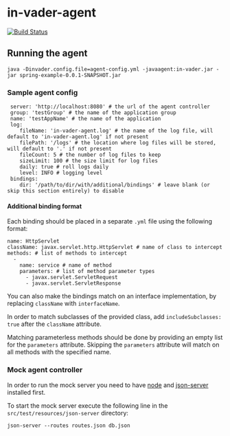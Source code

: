 in-vader-agent
=====

[![Build Status](https://travis-ci.org/in-vader/in-vader-agent.svg?branch=master)](https://travis-ci.org/in-vader/in-vader-agent)

## Running the agent

```
java -Dinvader.config.file=agent-config.yml -javaagent:in-vader.jar -jar spring-example-0.0.1-SNAPSHOT.jar
```

### Sample agent config

```
 server: 'http://localhost:8080' # the url of the agent controller
 group: 'testGroup' # the name of the application group
 name: 'testAppName' # the name of the application
 log:
    fileName: 'in-vader-agent.log' # the name of the log file, will default to 'in-vader-agent.log' if not present
    filePath: '/logs' # the location where log files will be stored, will default to '.' if not present
    fileCount: 5 # the number of log files to keep
    sizeLimit: 100 # the size limit for log files
    daily: true # roll logs daily
    level: INFO # logging level
 bindings:
    dir: '/path/to/dir/with/additional/bindings' # leave blank (or skip this section entirely) to disable
```

#### Additional binding format

Each binding should be placed in a separate `.yml` file using the following format:
```
name: HttpServlet
className: javax.servlet.http.HttpServlet # name of class to intercept
methods: # list of methods to intercept
  -
    name: service # name of method
    parameters: # list of method parameter types
      - javax.servlet.ServletRequest
      - javax.servlet.ServletResponse
```

You can also make the bindings match on an interface implementation, by replacing `className` with `interfaceName`.

In order to match subclasses of the provided class, add `includeSubclasses: true` after the `className` attribute.

Matching parameterless methods should be done by providing an empty list for the `parameters` attribute.
Skipping the `parameters` attribute will match on all methods with the specified name.

### Mock agent controller

In order to run the mock server you need to have [node](https://nodejs.org/) and [json-server](https://github.com/typicode/json-server) installed first.

To start the mock server execute the following line in the `src/test/resources/json-server` directory:

```
json-server --routes routes.json db.json
```
